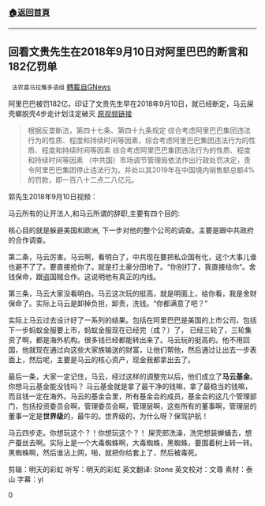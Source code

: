 ###  [:house:返回首頁](https://github.com/ourhimalayas/txt)
---

## 回看文贵先生在2018年9月10日对阿里巴巴的断言和182亿罚单
` 法农喜马拉雅多语组` [轉載自GNews](https://gnews.org/zh-hans/1113813/)

阿里巴巴被罚182亿，印证了文贵先生早在2018年9月10日，就已经断定，马云屎壳螂脱壳4步走计划注定破灭
[原视频链接](https://v.qq.com/x/page/z32392kh2lo.html)

> 根据反垄断法，第四十七条、第四十九条规定 综合考虑阿里巴巴集团违法行为的性质、程度和持续时间等因素，综合考虑阿里巴巴集团违法行为的性质、程度和持续时间等因素 综合考虑阿里巴巴集团违法行为的性质、程度和持续时间等因素 （中共国）市场调节管理局依法作出行政处罚决定，责令阿里巴巴集团停止违法行为。并处以其2019年在中国境内销售额总额4%的罚款，即一百八十二点二八亿元。


郭先生2018年9月10日视频：

马云所有的让开法人,和马云所谓的辞职,主要有四个目的:

核心目的就是躲避美国和欧洲, 下一步对他的整个公司的调查。主要是跟中共政府的合作调查。

第二条，马云厉害。马云啊，看明白了，中共现在要把私企国有化，这个大事儿谁也避不了了。要直接抢你了。就是打土豪分田地了。“你别打了，我直接给你“。舍钱保命，跟盗国贼合作。这说明他有真正的内线。

第三条，马云大家没看明白。马云这次玩的挺高，就是明面上，给你看，我是舍财保命了。实际上马云是卸掉负担，卸责，洗钱。“你都满意了吧？”

实际上马云过去设计好了一系列的结果。包括在阿里巴巴是美国的上市公司，包括下一步蚂蚁金服要上市，蚂蚁金服现在已经完（成？）了， 已经三轮了，三轮集资了啊，都是海外机构。很多钱已经都能转出来了。马云玩的挺高的。他不用回国，他就现在通过向这些大家族输送的财富，让他们帮他，然后通过让出去一步表面上，然后呢，主要是马云的核心资产，现金我都拿出去了。

最后一条，大家一定记住，马云，经过这样的调整完以后，他们成立了**马云基金**。你想马云基金能没钱吗？ 马云基金就是拿了最干净的钱嘛，拿了最稳当的钱嘛，而且钱一定在海外。马云的基金会里，所有基金会的成员，基金会的这几个管理部门，包括投资委员会啊，管理委员会啊，管理层啊，这些所有的董事啊，管理层的董事一定是**世界级**的，最牛的。世界级的，为什么呀？保驾护航！

马云四步走。你想玩这个？！你想玩这个？！ 屎壳郎洗澡，洗完想装蝉蛹去，想产蚕丝去啊。实际上是一个大毒蜘蛛啊，大毒蜘蛛，黑蜘蛛，要围着树上转一转。黑蜘蛛啊，然后谁沾上网，啪，就把你给套上了，然后被毒死。

剪辑：明天的彩虹
听写：明天的彩虹
英文翻译: Stone
英文校对：文尊
素材：泰山
字幕：yi

0
